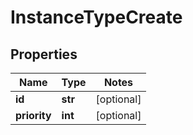 # InstanceTypeCreate

## Properties
Name | Type | Notes
------------ | ------------- | -------------
**id** | **str** | [optional]
**priority** | **int** | [optional]


